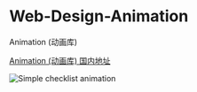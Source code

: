 # Web-Design-Animation
Animation (动画库)

[Animation (动画库) 国内地址](http://virkano.gitee.io/web-design-animation/)

<img src="https://cdn.dribbble.com/users/1229051/screenshots/10629617/media/dfdd7b7e257cd3dbd5d25436c19f636d.gif" alt="Simple checklist animation">